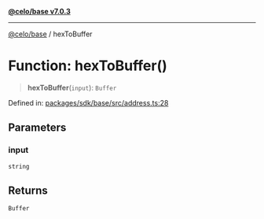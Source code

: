 [**@celo/base v7.0.3**](../README.md)

***

[@celo/base](../README.md) / hexToBuffer

# Function: hexToBuffer()

> **hexToBuffer**(`input`): `Buffer`

Defined in: [packages/sdk/base/src/address.ts:28](https://github.com/celo-org/developer-tooling/blob/master/packages/sdk/base/src/address.ts#L28)

## Parameters

### input

`string`

## Returns

`Buffer`
